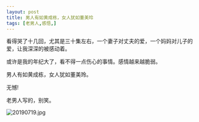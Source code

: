```yaml
---
layout: post
title: 男人有如黄成栋，女人犹如董美玲
tags: [老男人,感悟,]
---
```


看得哭了十几回，尤其是三十集左右，一个妻子对丈夫的爱，一个妈妈对儿子的爱，让我深深的被感动着。

或许是我的年纪大了，看不得一点伤心的事情。感情越来越脆弱。

男人有如黄成栋，女人犹如董美玲。

无憾!

老男人写的，别笑。

![20190719.jpg](https://i.loli.net/2019/07/18/5d308ce95393666363.jpg)
